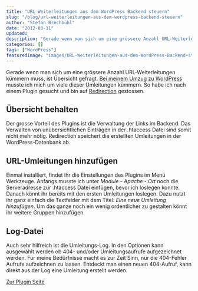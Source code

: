```yaml
---
title: "URL Weiterleitungen aus dem WordPress Backend steuern"
slug: "/blog/url-weiterleitungen-aus-dem-wordpress-backend-steuern"
author: "Stefan Brechbühl"
date: "2012-03-11"
updated: 
description: "Gerade wenn man sich um eine grössere Anzahl URL-Weiterleitungen kümmern muss, ist Übersicht gefragt. Bei meinem Umzug zu WordPress musste ich mich um viele dieser Umleitungen kümmern. So habe ich nach einem Plugin gesucht und bin auf Redirection gestossen."
categories: []
tags: ["WordPress"]
featuredImage: "images/URL-Weiterleitungen-aus-dem-WordPress-Backend-steuern.jpg"
---
```

Gerade wenn man sich um eine grössere Anzahl URL-Weiterleitungen kümmern muss, ist Übersicht gefragt. [Bei meinem Umzug zu WordPress](https://www.pixelstrol.ch/pixelstrol-ch-ist-von-joomla-zu-wordpress-umgezogen/ "pixelstrol.ch ist von Joomla! zu WordPress umgezogen") musste ich mich um viele dieser Umleitungen kümmern. So habe ich nach einem Plugin gesucht und bin auf [Redirection](http://wordpress.org/plugins/redirection/ "Link http://wordpress.org/extend/plugins/redirection/") gestossen.

## Übersicht behalten

Der grosse Vorteil des Plugins ist die Verwaltung der Links im Backend. Das Verwalten von unübersichtlichen Einträgen in der .htaccess Datei sind somit nicht mehr nötig. Redirection speichert die erstellten Umleitungen in der WordPress-Datenbank ab.

## URL-Umleitungen hinzufügen

Einmal installiert, findet ihr die Einstellungen des Plugins im Menü Werkzeuge. Anfangs musste ich unter _Module - Apache - Ort_ noch die Serveradresse zur .htaccess Datei einfügen, bevor ich loslegen konnte. Danach könnt ihr bereits mit den ersten Umleitungen loslegen. Dazu nutzt ihr ganz einfach die Textfelder mit dem Titel: _Eine neue Umleitung hinzufügen_. Um das ganze noch ein wenig ordentlicher zu gestalten könnt ihr weitere Gruppen hinzufügen.

## Log-Datei

Auch sehr hilfreich ist die Umleitungs-Log. In den Optionen kann ausgewählt werden ob 404- und/oder Umleitungsaufrufe aufgezeichnet werden. Für meine Bedürfnisse macht es zur Zeit Sinn, nur die 404-Fehler Aufrufe aufzeichnen zu lassen. Entdeckt man einen neuen 404-Aufruf, kann direkt aus der Log eine Umleitung erstellt werden.

[Zur Plugin Seite](http://wordpress.org/extend/plugins/redirection/)
